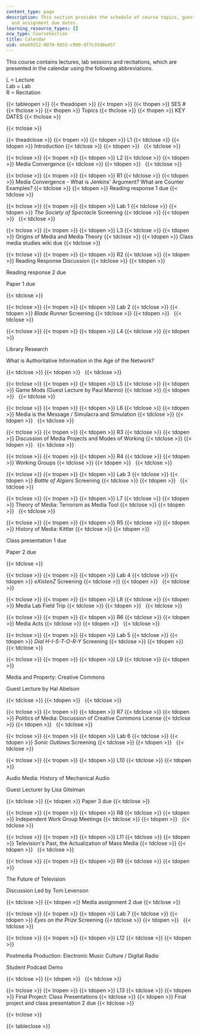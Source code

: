 ```yaml
---
content_type: page
description: This section provides the schedule of course topics, guest lectures,
  and assignment due dates.
learning_resource_types: []
ocw_type: CourseSection
title: Calendar
uid: ebeb9252-9070-0955-c900-df7c35d8e457
---
```


This course contains lectures, lab sessions and recitations, which are presented in the calendar using the following abbreviations.

L = Lecture  
Lab = Lab  
R = Recitation

{{< tableopen >}}
{{< theadopen >}}
{{< tropen >}}
{{< thopen >}}
SES #
{{< thclose >}}
{{< thopen >}}
Topics
{{< thclose >}}
{{< thopen >}}
KEY DATES
{{< thclose >}}

{{< trclose >}}

{{< theadclose >}}
{{< tropen >}}
{{< tdopen >}}
L1
{{< tdclose >}}
{{< tdopen >}}
Introduction
{{< tdclose >}}
{{< tdopen >}}
 
{{< tdclose >}}

{{< trclose >}}
{{< tropen >}}
{{< tdopen >}}
L2
{{< tdclose >}}
{{< tdopen >}}
Media Convergence
{{< tdclose >}}
{{< tdopen >}}
 
{{< tdclose >}}

{{< trclose >}}
{{< tropen >}}
{{< tdopen >}}
R1
{{< tdclose >}}
{{< tdopen >}}
Media Convergence - What is Jenkins' Argument? What are Counter Examples?
{{< tdclose >}}
{{< tdopen >}}
Reading response 1 due
{{< tdclose >}}

{{< trclose >}}
{{< tropen >}}
{{< tdopen >}}
Lab 1
{{< tdclose >}}
{{< tdopen >}}
_The Society of Spectacle_ Screening
{{< tdclose >}}
{{< tdopen >}}
 
{{< tdclose >}}

{{< trclose >}}
{{< tropen >}}
{{< tdopen >}}
L3
{{< tdclose >}}
{{< tdopen >}}
Origins of Media and Media Theory
{{< tdclose >}}
{{< tdopen >}}
Class media studies wiki due
{{< tdclose >}}

{{< trclose >}}
{{< tropen >}}
{{< tdopen >}}
R2
{{< tdclose >}}
{{< tdopen >}}
Reading Response Discussion
{{< tdclose >}}
{{< tdopen >}}


Reading response 2 due

Paper 1 due


{{< tdclose >}}

{{< trclose >}}
{{< tropen >}}
{{< tdopen >}}
Lab 2
{{< tdclose >}}
{{< tdopen >}}
_Blade Runner_ Screening
{{< tdclose >}}
{{< tdopen >}}
 
{{< tdclose >}}

{{< trclose >}}
{{< tropen >}}
{{< tdopen >}}
L4
{{< tdclose >}}
{{< tdopen >}}


Library Research

What is Authoritative Information in the Age of the Network?


{{< tdclose >}}
{{< tdopen >}}
 
{{< tdclose >}}

{{< trclose >}}
{{< tropen >}}
{{< tdopen >}}
L5
{{< tdclose >}}
{{< tdopen >}}
Game Mods (Guest Lecture by Paul Marino)
{{< tdclose >}}
{{< tdopen >}}
 
{{< tdclose >}}

{{< trclose >}}
{{< tropen >}}
{{< tdopen >}}
L6
{{< tdclose >}}
{{< tdopen >}}
Media is the Message / Simulacra and Simulation
{{< tdclose >}}
{{< tdopen >}}
 
{{< tdclose >}}

{{< trclose >}}
{{< tropen >}}
{{< tdopen >}}
R3
{{< tdclose >}}
{{< tdopen >}}
Discussion of Media Projects and Modes of Working
{{< tdclose >}}
{{< tdopen >}}
 
{{< tdclose >}}

{{< trclose >}}
{{< tropen >}}
{{< tdopen >}}
R4
{{< tdclose >}}
{{< tdopen >}}
Working Groups
{{< tdclose >}}
{{< tdopen >}}
 
{{< tdclose >}}

{{< trclose >}}
{{< tropen >}}
{{< tdopen >}}
Lab 3
{{< tdclose >}}
{{< tdopen >}}
_Battle of Algiers_ Screening
{{< tdclose >}}
{{< tdopen >}}
 
{{< tdclose >}}

{{< trclose >}}
{{< tropen >}}
{{< tdopen >}}
L7
{{< tdclose >}}
{{< tdopen >}}
Theory of Media: Terrorism as Media Tool
{{< tdclose >}}
{{< tdopen >}}
 
{{< tdclose >}}

{{< trclose >}}
{{< tropen >}}
{{< tdopen >}}
R5
{{< tdclose >}}
{{< tdopen >}}
History of Media: Kittler
{{< tdclose >}}
{{< tdopen >}}


Class presentation 1 due

Paper 2 due


{{< tdclose >}}

{{< trclose >}}
{{< tropen >}}
{{< tdopen >}}
Lab 4
{{< tdclose >}}
{{< tdopen >}}
_eXistenZ_ Screening
{{< tdclose >}}
{{< tdopen >}}
 
{{< tdclose >}}

{{< trclose >}}
{{< tropen >}}
{{< tdopen >}}
L8
{{< tdclose >}}
{{< tdopen >}}
Media Lab Field Trip
{{< tdclose >}}
{{< tdopen >}}
 
{{< tdclose >}}

{{< trclose >}}
{{< tropen >}}
{{< tdopen >}}
R6
{{< tdclose >}}
{{< tdopen >}}
Media Acts
{{< tdclose >}}
{{< tdopen >}}
 
{{< tdclose >}}

{{< trclose >}}
{{< tropen >}}
{{< tdopen >}}
Lab 5
{{< tdclose >}}
{{< tdopen >}}
_Dial H-I-S-T-O-R-Y_ Screening
{{< tdclose >}}
{{< tdopen >}}
 
{{< tdclose >}}

{{< trclose >}}
{{< tropen >}}
{{< tdopen >}}
L9
{{< tdclose >}}
{{< tdopen >}}


Media and Property: Creative Commons

Guest Lecture by Hal Abelson


{{< tdclose >}}
{{< tdopen >}}
 
{{< tdclose >}}

{{< trclose >}}
{{< tropen >}}
{{< tdopen >}}
R7
{{< tdclose >}}
{{< tdopen >}}
Politics of Media: Discussion of Creative Commons License
{{< tdclose >}}
{{< tdopen >}}
 
{{< tdclose >}}

{{< trclose >}}
{{< tropen >}}
{{< tdopen >}}
Lab 6
{{< tdclose >}}
{{< tdopen >}}
_Sonic Outlaws_ Screening
{{< tdclose >}}
{{< tdopen >}}
 
{{< tdclose >}}

{{< trclose >}}
{{< tropen >}}
{{< tdopen >}}
L10
{{< tdclose >}}
{{< tdopen >}}


Audio Media: History of Mechanical Audio

Guest Lecturer by Lisa Gitelman


{{< tdclose >}}
{{< tdopen >}}
Paper 3 due
{{< tdclose >}}

{{< trclose >}}
{{< tropen >}}
{{< tdopen >}}
R8
{{< tdclose >}}
{{< tdopen >}}
Independent Work Group Meetings
{{< tdclose >}}
{{< tdopen >}}
 
{{< tdclose >}}

{{< trclose >}}
{{< tropen >}}
{{< tdopen >}}
L11
{{< tdclose >}}
{{< tdopen >}}
Television's Past, the Actualization of Mass Media
{{< tdclose >}}
{{< tdopen >}}
 
{{< tdclose >}}

{{< trclose >}}
{{< tropen >}}
{{< tdopen >}}
R9
{{< tdclose >}}
{{< tdopen >}}


The Future of Television

Discussion Led by Tom Levenson


{{< tdclose >}}
{{< tdopen >}}
Media assignment 2 due
{{< tdclose >}}

{{< trclose >}}
{{< tropen >}}
{{< tdopen >}}
Lab 7
{{< tdclose >}}
{{< tdopen >}}
_Eyes on the Prize_ Screening
{{< tdclose >}}
{{< tdopen >}}
 
{{< tdclose >}}

{{< trclose >}}
{{< tropen >}}
{{< tdopen >}}
L12
{{< tdclose >}}
{{< tdopen >}}


Postmedia Production: Electronic Music Culture / Digital Radio

Student Podcast Demo


{{< tdclose >}}
{{< tdopen >}}
 
{{< tdclose >}}

{{< trclose >}}
{{< tropen >}}
{{< tdopen >}}
L13
{{< tdclose >}}
{{< tdopen >}}
Final Project: Class Presentations
{{< tdclose >}}
{{< tdopen >}}
Final project and class presentation 2 due
{{< tdclose >}}

{{< trclose >}}

{{< tableclose >}}